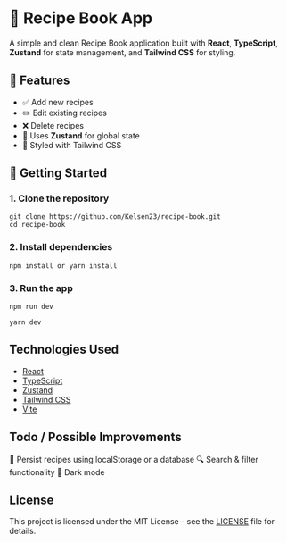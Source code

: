 # 🥗 Recipe Book App

A simple and clean Recipe Book application built with **React**, **TypeScript**, **Zustand** for state management, and **Tailwind CSS** for styling.

## 📸 Features

- ✅ Add new recipes
- ✏️ Edit existing recipes
- ❌ Delete recipes
- 🧠 Uses **Zustand** for global state
- 🎨 Styled with Tailwind CSS

## 🚀 Getting Started

### 1. Clone the repository

```
git clone https://github.com/Kelsen23/recipe-book.git
cd recipe-book
```

### 2. Install dependencies

```
npm install or yarn install
```

### 3. Run the app

```
npm run dev
```

```
yarn dev
```

## Technologies Used

- [React](https://reactjs.org/)
- [TypeScript](https://www.typescriptlang.org/)
- [Zustand](https://github.com/pmndrs/zustand)
- [Tailwind CSS](https://tailwindcss.com/)
- [Vite](https://vitejs.dev/)

## Todo / Possible Improvements

🔄 Persist recipes using localStorage or a database
🔍 Search & filter functionality
🌙 Dark mode

## License

This project is licensed under the MIT License - see the [LICENSE](LICENSE) file for details.
